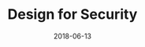 ---
layout: blog
title: "Design for Security"
date: 2018-06-13
event: O'Reilly Velocity 2018
tags: security slides
permalink: /talks/design-for-security-velocity/
externallink: https://speakerdeck.com/heisenburger/design-for-security-oreilly-velocity-2018
section: talks
---
